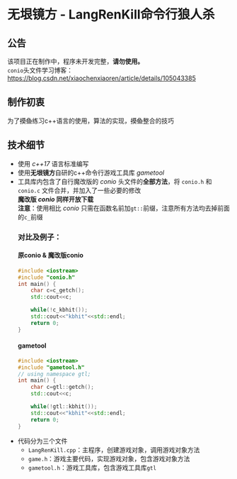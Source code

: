 # 无垠镜方 - LangRenKill命令行狼人杀

## 公告
该项目正在制作中，程序未开发完整，**请勿使用。**  
`conio`头文件学习博客：https://blog.csdn.net/xiaochenxiaoren/article/details/105043385

## 制作初衷
为了~~摸鱼~~练习c++语言的使用，算法的实现，~~摸鱼~~整合的技巧

## 技术细节
- 使用 *c++17* 语言标准编写
- 使用**无垠镜方**自研的c++命令行游戏工具库 *gametool*
- 工具库内包含了自行魔改版的 *conio* 头文件的**全部方法**，将 `conio.h` 和 `conio.c` 文件合并，并加入了一些必要的修改  
    **魔改版 *conio* 同样开放下载**  
    **注意**：使用相比 *conio* 只需在函数名前加`gt::`前缀，注意所有方法均去掉前面的`c_`前缀  
    ### 对比及例子：
    #### 原conio & 魔改版conio
    ```cpp
    #include <iostream>
    #include "conio.h"
    int main() {
        char c=c_getch();
        std::cout<<c;

        while(!c_kbhit());
        std::cout<<"kbhit"<<std::endl;
        return 0;
    }
    ```
    #### gametool
    ```cpp
    #include <iostream>
    #include "gametool.h"
    // using namespace gtl;
    int main() {
        char c=gtl::getch();
        std::cout<<c;

        while(!gtl::kbhit());
        std::cout<<"kbhit"<<std::endl;
        return 0;
    }
    ```
- 代码分为三个文件
    - `LangRenKill.cpp`：主程序，创建游戏对象，调用游戏对象方法
    - `game.h`：游戏主要代码，实现游戏对象，包含游戏对象方法
    - `gametool.h`：游戏工具库，包含游戏工具库`gtl`

## 